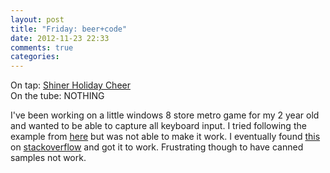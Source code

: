 ```yaml
---
layout: post
title: "Friday: beer+code"
date: 2012-11-23 22:33
comments: true
categories: 
---
```


On tap: [Shiner Holiday Cheer](http://beeradvocate.com/beer/profile/143/45591)  
On the tube: NOTHING

I've been working on a little windows 8 store metro game for my 2 year old and wanted to be able to capture all keyboard input. I tried following the example from [here](http://code.msdn.microsoft.com/windowsapps/Input-3dff271b) but was not able to make it work. I eventually found [this](http://stackoverflow.com/questions/11812059/windows-8-metro-focus-on-grid) on [stackoverflow](http://stackoverflow.com) and got it to work. Frustrating though to have canned samples not work.


